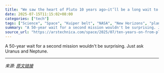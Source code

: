 ```yaml
---
title: "We saw the heart of Pluto 10 years ago—it’ll be a long wait to see the rest"
date: 2025-07-15T11:15:02+08:00
categories: ["tech"]
tags: ["Science", "Space", "Kuiper belt", "NASA", "New Horizons", "planetary science", "Pluto", "solar system"]
summary: "A 50-year wait for a second mission wouldn't be surprising. Just ask Uranus and Neptune."
source_url: "https://arstechnica.com/space/2025/07/ten-years-on-from-pluto-prospects-for-a-revisit-are-a-long-way-off/"
---
```


A 50-year wait for a second mission wouldn't be surprising. Just ask Uranus and Neptune.

---

*来源: [原文链接](https://arstechnica.com/space/2025/07/ten-years-on-from-pluto-prospects-for-a-revisit-are-a-long-way-off/)*

